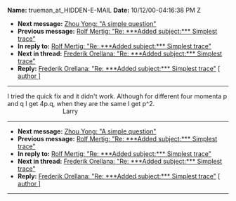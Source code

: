**Name:** trueman_at_HIDDEN-E-MAIL
**Date:** 10/12/00-04:16:38 PM Z

  - **Next message:** [Zhou Yong: "A simple question"](0019.html)
  - **Previous message:** [Rolf Mertig: "Re: \*\*\*Added subject:\*\*\*
    Simplest trace"](0017.html)
  - **In reply to:** [Rolf Mertig: "Re: \*\*\*Added subject:\*\*\*
    Simplest trace"](0017.html)
  - **Next in thread:** [Frederik Orellana: "Re: \*\*\*Added
    subject:\*\*\* Simplest trace"](0160.html)
  - **Reply:** [Frederik Orellana: "Re: \*\*\*Added subject:\*\*\*
    Simplest trace"](0160.html)
    [[ author ]](author.html#18)

-----

I tried the quick fix and it didn't work. Although for different four
momenta p and q I get 4p.q, when they are the same I get p^2.  
                                Larry  

-----

  - **Next message:** [Zhou Yong: "A simple question"](0019.html)
  - **Previous message:** [Rolf Mertig: "Re: \*\*\*Added subject:\*\*\*
    Simplest trace"](0017.html)
  - **In reply to:** [Rolf Mertig: "Re: \*\*\*Added subject:\*\*\*
    Simplest trace"](0017.html)
  - **Next in thread:** [Frederik Orellana: "Re: \*\*\*Added
    subject:\*\*\* Simplest trace"](0160.html)
  - **Reply:** [Frederik Orellana: "Re: \*\*\*Added subject:\*\*\*
    Simplest trace"](0160.html)
    [[ author ]](author.html#18)

-----

